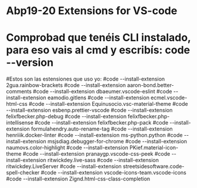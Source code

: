 # Abp19-20 Extensions for VS-code

# Comprobad que tenéis CLI instalado, para eso vais al cmd y escribís: code --version

#Estos son las estensiones que uso yo:
#code --install-extension 2gua.rainbow-brackets
#code --install-extension aaron-bond.better-comments
#code --install-extension dbaeumer.vscode-eslint
#code --install-extension eamodio.gitlens
#code --install-extension ecmel.vscode-html-css
#code --install-extension Equinusocio.vsc-material-theme
#code --install-extension esbenp.prettier-vscode
#code --install-extension felixfbecker.php-debug
#code --install-extension felixfbecker.php-intellisense
#code --install-extension felixfbecker.php-pack
#code --install-extension formulahendry.auto-rename-tag
#code --install-extension henriiik.docker-linter
#code --install-extension ms-python.python
#code --install-extension msjsdiag.debugger-for-chrome
#code --install-extension naumovs.color-highlight
#code --install-extension PKief.material-icon-theme
#code --install-extension pranaygp.vscode-css-peek
#code --install-extension ritwickdey.live-sass
#code --install-extension ritwickdey.LiveServer
#code --install-extension streetsidesoftware.code-spell-checker
#code --install-extension vscode-icons-team.vscode-icons
#code --install-extension Zignd.html-css-class-completion
